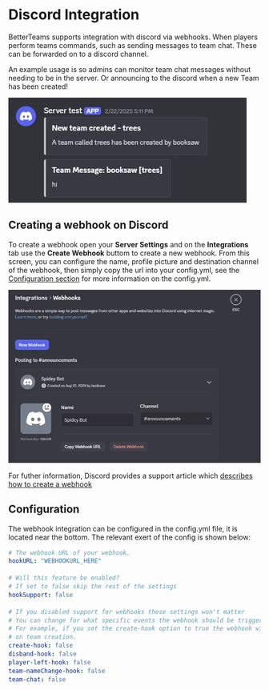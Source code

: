 # Discord Integration

BetterTeams supports integration with discord via webhooks. When players perform teams commands, such as sending
messages to team chat. These can be forwarded on to a discord channel.

An example usage is so admins can monitor team chat messages without needing to be in the server. Or announcing to the
discord when a new Team has been created!

![Webhook example](./img/webhook.jpg)

## Creating a webhook on Discord

To create a webhook open your **Server Settings** and on the **Integrations** tab use the **Create Webhook** buttom to
create a new webhook. From this screen, you can configure the name, profile picture and destination channel of the
webhook, then simply copy the url into your config.yml, see the [Configuration section](#configuration) for more
information on the config.yml.

![Webhook example](./img/create-webhook.jpg)

For futher information, Discord provides a support article
which [describes how to create a webhook](https://support.discord.com/hc/en-us/articles/228383668-Intro-to-Webhooks)

## Configuration

The webhook integration can be configured in the config.yml file, it is located near the bottom. The relevant exert of
the config is shown below:

```yaml 
# The webhook URL of your webhook.
hookURL: "WEBHOOKURL_HERE"

# Will this feature be enabled?
# If set to false skip the rest of the settings
hookSupport: false

# If you disabled support for webhooks these settings won't matter
# You can change for what specific events the webhook should be triggered.
# For example, if you set the create-hook option to true the webhook will send a message
# on team creation.
create-hook: false
disband-hook: false
player-left-hook: false
team-nameChange-hook: false
team-chat: false
```
